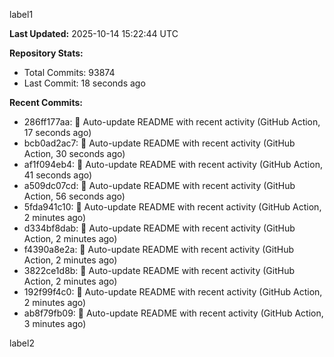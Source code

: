 
label1 
<!-- ACTIVITY_START -->
**Last Updated:** 2025-10-14 15:22:44 UTC

**Repository Stats:**
- Total Commits: 93874
- Last Commit: 18 seconds ago

**Recent Commits:**
- 286ff177aa: 🤖 Auto-update README with recent activity (GitHub Action, 17 seconds ago)
- bcb0ad2ac7: 🤖 Auto-update README with recent activity (GitHub Action, 30 seconds ago)
- af1f094eb4: 🤖 Auto-update README with recent activity (GitHub Action, 41 seconds ago)
- a509dc07cd: 🤖 Auto-update README with recent activity (GitHub Action, 56 seconds ago)
- 5fda941c10: 🤖 Auto-update README with recent activity (GitHub Action, 2 minutes ago)
- d334bf8dab: 🤖 Auto-update README with recent activity (GitHub Action, 2 minutes ago)
- f4390a8e2a: 🤖 Auto-update README with recent activity (GitHub Action, 2 minutes ago)
- 3822ce1d8b: 🤖 Auto-update README with recent activity (GitHub Action, 2 minutes ago)
- 192f99f4c0: 🤖 Auto-update README with recent activity (GitHub Action, 2 minutes ago)
- ab8f79fb09: 🤖 Auto-update README with recent activity (GitHub Action, 3 minutes ago)
<!-- ACTIVITY_END -->

label2
